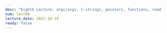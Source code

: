```yaml
---
desc: "Eighth Lecture: argc/argv, C-strings, pointers, functions, reading from files"
num: lect08
lecture_date: 2021-10-19
ready: false
---
```

